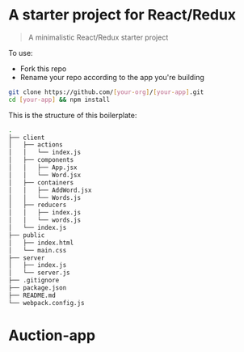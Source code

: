 # A starter project for React/Redux

> A minimalistic React/Redux starter project

To use:

* Fork this repo
* Rename your repo according to the app you're building

```sh
git clone https://github.com/[your-org]/[your-app].git
cd [your-app] && npm install
```

This is the structure of this boilerplate:

```sh
.
├── client
│   ├── actions
│   │   └── index.js
│   ├── components
│   │   ├── App.jsx
│   │   └── Word.jsx
│   ├── containers
│   │   ├── AddWord.jsx
│   │   └── Words.js
│   ├── reducers
│   │   ├── index.js
│   │   └── words.js
│   └── index.js
├── public
│   ├── index.html
│   └── main.css
├── server
│   ├── index.js
│   └── server.js
├── .gitignore
├── package.json
├── README.md
└── webpack.config.js
```
# Auction-app
